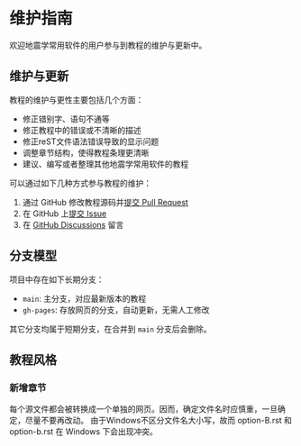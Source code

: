 # 维护指南

欢迎地震学常用软件的用户参与到教程的维护与更新中。

## 维护与更新

教程的维护与更性主要包括几个方面：

- 修正错别字、语句不通等
- 修正教程中的错误或不清晰的描述
- 修正reST文件语法错误导致的显示问题
- 调整章节结构，使得教程条理更清晰
- 建议、编写或者整理其他地震学常用软件的教程

可以通过如下几种方式参与教程的维护：

1. 通过 GitHub 修改教程源码并[提交 Pull Request](https://github.com/seismo-learn/software/pulls)
2. 在 GitHub 上[提交 Issue](https://github.com/seismo-learn/software/issues)
3. 在 [GitHub Discussions](https://github.com/seismo-learn/software/discussions) 留言

## 分支模型

项目中存在如下长期分支：

- `main`: 主分支，对应最新版本的教程
- `gh-pages`: 存放网页的分支，自动更新，无需人工修改

其它分支均属于短期分支，在合并到 `main` 分支后会删除。

## 教程风格

### 新增章节

每个源文件都会被转换成一个单独的网页。因而，确定文件名时应慎重，一旦确定，尽量不要再改动。
由于Windows不区分文件名大小写，故而 option-B.rst 和 option-b.rst 在 Windows 下会出现冲突。

